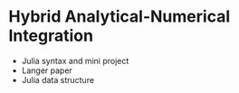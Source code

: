 # Hybrid Analytical-Numerical Integration
* Julia syntax and mini project
* Langer paper
* Julia data structure